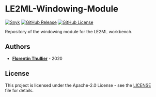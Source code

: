 # LE2ML-Windowing-Module

[![Snyk](https://github.com/FlorentinTh/LE2ML-Windowing-Module/actions/workflows/dependencies.yml/badge.svg)](https://github.com/FlorentinTh/LE2ML-Windowing-Module/actions/workflows/dependencies.yml) [![GitHub Release](https://img.shields.io/github/release/FlorentinTh/LE2ML-Windowing-Module)](https://github.com/FlorentinTh/LE2ML-Windowing-Module/releases) [![GitHub License](https://img.shields.io/github/license/FlorentinTh/LE2ML-Windowing-Module)](https://github.com/FlorentinTh/LE2ML-Windowing-Module/blob/master/LICENSE)

Repository of the windowing module for the LE2ML workbench.

## Authors

- [**Florentin Thullier**](https://github.com/FlorentinTh) - 2020

## License

This project is licensed under the Apache-2.0 License - see the [LICENSE](LICENSE) file for details.
